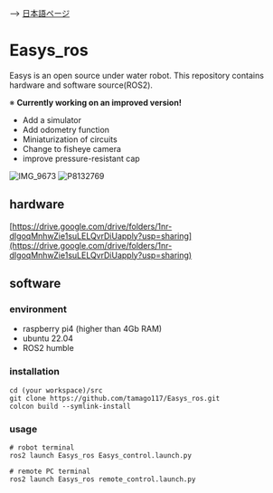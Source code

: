 --> [日本語ページ](https://tamago117.github.io/Easys_ros/ja/index.html)
# Easys_ros

Easys is an open source under water robot. This repository contains hardware and software source(ROS2).

※ **Currently working on an improved version!**

- Add a simulator
- Add odometry function
- Miniaturization of circuits
- Change to fisheye camera
- improve pressure-resistant cap

![IMG_9673](https://github.com/tamago117/Easys_ros/assets/38370926/150ee971-6230-4fc3-9c5f-c7301954f7d2)
![P8132769](https://github.com/tamago117/Easys_ros/assets/38370926/9c8923b8-014f-4e5c-a402-4565e1488479)

## hardware
[https://drive.google.com/drive/folders/1nr-dIgoqMnhwZie1suLELQvrDiUapply?usp=sharing](https://drive.google.com/drive/folders/1nr-dIgoqMnhwZie1suLELQvrDiUapply?usp=sharing)

## software
### environment
- raspberry pi4 (higher than 4Gb RAM)
- ubuntu 22.04
- ROS2 humble

### installation

```
cd (your workspace)/src
git clone https://github.com/tamago117/Easys_ros.git
colcon build --symlink-install
```

### usage

```
# robot terminal
ros2 launch Easys_ros Easys_control.launch.py
```
```
# remote PC terminal
ros2 launch Easys_ros remote_control.launch.py
```

